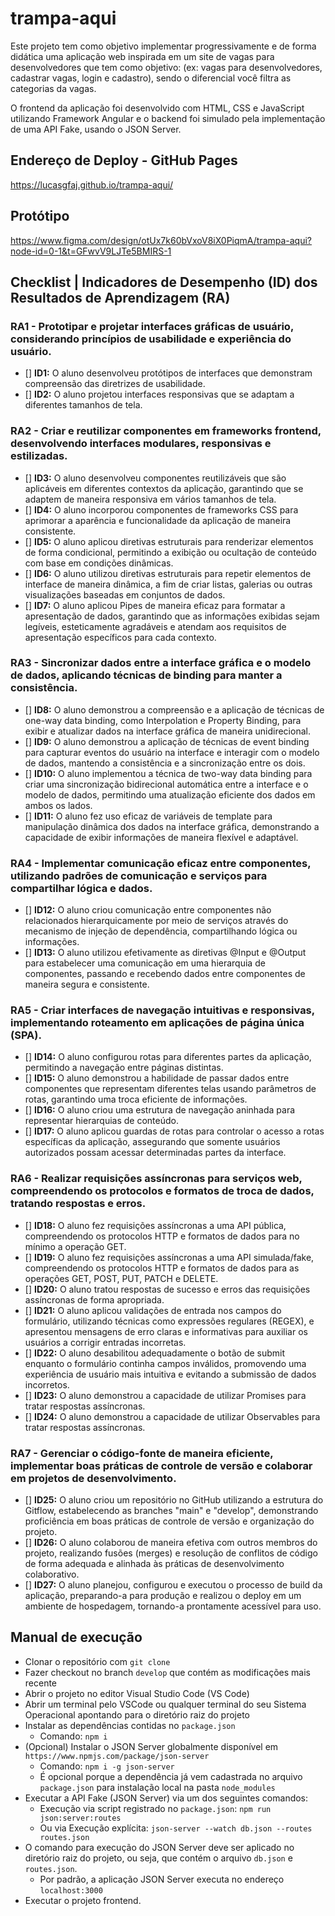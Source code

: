 # trampa-aqui

Este projeto tem como objetivo implementar progressivamente e de forma didática uma aplicação web inspirada em um site de vagas para desenvolvedores que tem como objetivo: (ex: vagas para desenvolvedores, cadastrar vagas, login e cadastro), sendo o diferencial você filtra as categorias da vagas.

O frontend da aplicação foi desenvolvido com HTML, CSS e JavaScript utilizando Framework Angular e o backend foi simulado pela implementação de uma API Fake, usando o JSON Server.

## Endereço de Deploy - GitHub Pages

https://lucasgfaj.github.io/trampa-aqui/

## Protótipo

https://www.figma.com/design/otUx7k60bVxoV8iX0PiqmA/trampa-aqui?node-id=0-1&t=GFwvV9LJTe5BMIRS-1

## Checklist | Indicadores de Desempenho (ID) dos Resultados de Aprendizagem (RA)

### RA1 - Prototipar e projetar interfaces gráficas de usuário, considerando princípios de usabilidade e experiência do usuário.
- [] **ID1:** O aluno desenvolveu protótipos de interfaces que demonstram compreensão das diretrizes de usabilidade.
- [] **ID2:** O aluno projetou interfaces responsivas que se adaptam a diferentes tamanhos de tela.

### RA2 - Criar e reutilizar componentes em frameworks frontend, desenvolvendo interfaces modulares, responsivas e estilizadas.
- [] **ID3:** O aluno desenvolveu componentes reutilizáveis que são aplicáveis em diferentes contextos da aplicação, garantindo que se adaptem de maneira responsiva em vários tamanhos de tela.
- [] **ID4:** O aluno incorporou componentes de frameworks CSS para aprimorar a aparência e funcionalidade da aplicação de maneira consistente.
- [] **ID5:** O aluno aplicou diretivas estruturais para renderizar elementos de forma condicional, permitindo a exibição ou ocultação de conteúdo com base em condições dinâmicas.
- [] **ID6:** O aluno utilizou diretivas estruturais para repetir elementos de interface de maneira dinâmica, a fim de criar listas, galerias ou outras visualizações baseadas em conjuntos de dados.
- [] **ID7:** O aluno aplicou Pipes de maneira eficaz para formatar a apresentação de dados, garantindo que as informações exibidas sejam legíveis, esteticamente agradáveis e atendam aos requisitos de apresentação específicos para cada contexto.

### RA3 - Sincronizar dados entre a interface gráfica e o modelo de dados, aplicando técnicas de binding para manter a consistência.
- [] **ID8:** O aluno demonstrou a compreensão e a aplicação de técnicas de one-way data binding, como Interpolation e Property Binding, para exibir e atualizar dados na interface gráfica de maneira unidirecional.
- [] **ID9:** O aluno demonstrou a aplicação de técnicas de event binding para capturar eventos do usuário na interface e interagir com o modelo de dados, mantendo a consistência e a sincronização entre os dois.
- [] **ID10:** O aluno implementou a técnica de two-way data binding para criar uma sincronização bidirecional automática entre a interface e o modelo de dados, permitindo uma atualização eficiente dos dados em ambos os lados.
- [] **ID11:** O aluno fez uso eficaz de variáveis de template para manipulação dinâmica dos dados na interface gráfica, demonstrando a capacidade de exibir informações de maneira flexível e adaptável.

### RA4 - Implementar comunicação eficaz entre componentes, utilizando padrões de comunicação e serviços para compartilhar lógica e dados.
- [] **ID12:** O aluno criou comunicação entre componentes não relacionados hierarquicamente por meio de serviços através do mecanismo de injeção de dependência, compartilhando lógica ou informações.
- [] **ID13:** O aluno utilizou efetivamente as diretivas @Input e @Output para estabelecer uma comunicação em uma hierarquia de componentes, passando e recebendo dados entre componentes de maneira segura e consistente.

### RA5 - Criar interfaces de navegação intuitivas e responsivas, implementando roteamento em aplicações de página única (SPA).
- [] **ID14:** O aluno configurou rotas para diferentes partes da aplicação, permitindo a navegação entre páginas distintas.
- [] **ID15:** O aluno demonstrou a habilidade de passar dados entre componentes que representam diferentes telas usando parâmetros de rotas, garantindo uma troca eficiente de informações.
- [] **ID16:** O aluno criou uma estrutura de navegação aninhada para representar hierarquias de conteúdo.
- [] **ID17:** O aluno aplicou guardas de rotas para controlar o acesso a rotas específicas da aplicação, assegurando que somente usuários autorizados possam acessar determinadas partes da interface.

### RA6 - Realizar requisições assíncronas para serviços web, compreendendo os protocolos e formatos de troca de dados, tratando respostas e erros.
- [] **ID18:** O aluno fez requisições assíncronas a uma API pública, compreendendo os protocolos HTTP e formatos de dados para no mínimo a operação GET.
- [] **ID19:** O aluno fez requisições assíncronas a uma API simulada/fake, compreendendo os protocolos HTTP e formatos de dados para as operações GET, POST, PUT, PATCH e DELETE.
- [] **ID20:** O aluno tratou respostas de sucesso e erros das requisições assíncronas de forma apropriada.
- [] **ID21:** O aluno aplicou validações de entrada nos campos do formulário, utilizando técnicas como expressões regulares (REGEX), e apresentou mensagens de erro claras e informativas para auxiliar os usuários a corrigir entradas incorretas.
- [] **ID22:** O aluno desabilitou adequadamente o botão de submit enquanto o formulário continha campos inválidos, promovendo uma experiência de usuário mais intuitiva e evitando a submissão de dados incorretos.
- [] **ID23:** O aluno demonstrou a capacidade de utilizar Promises para tratar respostas assíncronas.
- [] **ID24:** O aluno demonstrou a capacidade de utilizar Observables para tratar respostas assíncronas.

### RA7 - Gerenciar o código-fonte de maneira eficiente, implementar boas práticas de controle de versão e colaborar em projetos de desenvolvimento.
- [] **ID25:** O aluno criou um repositório no GitHub utilizando a estrutura do Gitflow, estabelecendo as branches "main" e "develop", demonstrando proficiência em boas práticas de controle de versão e organização do projeto.
- [] **ID26:** O aluno colaborou de maneira efetiva com outros membros do projeto, realizando fusões (merges) e resolução de conflitos de código de forma adequada e alinhada às práticas de desenvolvimento colaborativo.
- [] **ID27:** O aluno planejou, configurou e executou o processo de build da aplicação, preparando-a para produção e realizou o deploy em um ambiente de hospedagem, tornando-a prontamente acessível para uso.

## Manual de execução
- Clonar o repositório com `git clone`
- Fazer checkout no branch `develop` que contém as modificações mais recente
- Abrir o projeto no editor Visual Studio Code (VS Code)
- Abrir um terminal pelo VSCode ou qualquer terminal do seu Sistema Operacional apontando para o diretório raiz do projeto 
- Instalar as dependências contidas no `package.json`
  - Comando: `npm i`
- (Opcional) Instalar o JSON Server globalmente disponível em `https://www.npmjs.com/package/json-server`
  - Comando: `npm i -g json-server` 
  - É opcional porque a dependência já vem cadastrada no arquivo `package.json` para instalação local na pasta `node_modules`
- Executar a API Fake (JSON Server) via um dos seguintes comandos: 
  - Execução via script registrado no `package.json`: `npm run json:server:routes` 
  - Ou via Execução explícita: `json-server --watch db.json --routes routes.json`
- O comando para execução do JSON Server deve ser aplicado no diretório raiz do projeto, ou seja, que contém o arquivo `db.json` e `routes.json`.
  - Por padrão, a aplicação JSON Server executa no endereço `localhost:3000`    
- Executar o projeto frontend.

